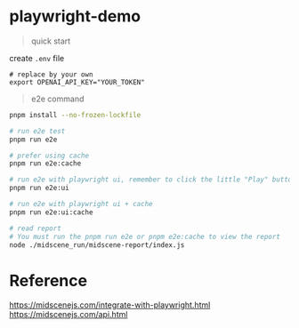 # playwright-demo

> quick start

create `.env` file

```shell
# replace by your own
export OPENAI_API_KEY="YOUR_TOKEN"
```

> e2e command


```bash
pnpm install --no-frozen-lockfile

# run e2e test
pnpm run e2e

# prefer using cache
pnpm run e2e:cache

# run e2e with playwright ui, remember to click the little "Play" button on the upper-left corner
pnpm run e2e:ui

# run e2e with playwright ui + cache
pnpm run e2e:ui:cache

# read report
# You must run the pnpm run e2e or pnpm e2e:cache to view the report
node ./midscene_run/midscene-report/index.js
```


# Reference 

https://midscenejs.com/integrate-with-playwright.html
https://midscenejs.com/api.html
